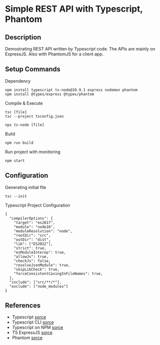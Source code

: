# Simple REST API with Typescript, Phantom
## Description
Demostrating REST API written by Typescript code. The APIs are mainly on ExpressJS. Also with PhantomJS for a client app.
## Setup Commands
Dependency
```
npm install typescript ts-node@10.9.1 express nodemon phantom
npm install @types/express @types/phantom
```
Compile & Execute
```
tsc [file]
tsc --project tsconfig.json

npx ts-node [file]
```
Build
```
npm run build
```
Run project with monitoring
```
npm start
```
## Configuration
Generating initial file
```
tsc --init
```
Typescript Project Configuration
```
{
  "compilerOptions": {
    "target": "es2017",
    "module": "node16",
    "moduleResolution": "node",
    "rootDir": "src",
    "outDir": "dist",
    "lib": ["ES2022"],
    "strict": true,
    "esModuleInterop": true,
    "allowJs": true,
    "checkJs": false,
    "resolveJsonModule": true,
    "skipLibCheck": true,
    "forceConsistentCasingInFileNames": true,
  },
  "include": ["src/**/*"],
  "exclude": ["node_modules"]
}
```
## References
- Typescript [sorce](https://www.typescriptlang.org/)
- Typescript CLI [sorce](https://www.typescriptlang.org/docs/handbook/compiler-options.html#compiler-options)
- Typescript on NPM [sorce](https://www.npmjs.com/package/typescript)
- TS ExpressJS [sorce](https://www.npmjs.com/package/@types/express)
- Phantom [sorce](https://phantomjs.org/api/webpage/method/open-url.html)
